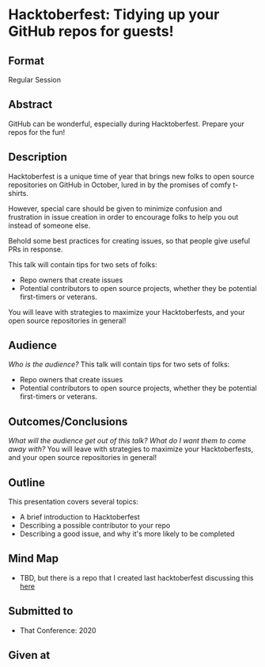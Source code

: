 # Hacktoberfest: Tidying up your GitHub repos for guests!

## Format
Regular Session

## Abstract
GitHub can be wonderful, especially during Hacktoberfest. Prepare your repos for the fun!

## Description
Hacktoberfest is a unique time of year that brings new folks to open source repositories on GitHub in October, lured in by the promises of comfy t-shirts.

However, special care should be given to minimize confusion and frustration in issue creation in order to encourage folks to help you out instead of someone else.

Behold some best practices for creating issues, so that people give useful PRs in response.

This talk will contain tips for two sets of folks: 
- Repo owners that create issues
- Potential contributors to open source projects, whether they be potential first-timers or veterans.

You will leave with strategies to maximize your Hacktoberfests, and your open source repositories in general!

## Audience
*Who is the audience?*
This talk will contain tips for two sets of folks: 
- Repo owners that create issues
- Potential contributors to open source projects, whether they be potential first-timers or veterans.

## Outcomes/Conclusions
*What will the audience get out of this talk? What do I want them to come away with?*
You will leave with strategies to maximize your Hacktoberfests, and your open source repositories in general!

## Outline
This presentation covers several topics:
- A brief introduction to Hacktoberfest
- Describing a possible contributor to your repo
- Describing a good issue, and why it's more likely to be completed

## Mind Map
- TBD, but there is a repo that I created last hacktoberfest discussing this [here](https://github.com/zo0o0ot/hacktoberfest-issue-howto)


## Submitted to
- That Conference: 2020

## Given at

